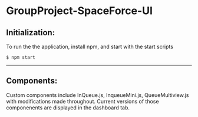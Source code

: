 # GroupProject-SpaceForce-UI

## Initialization:

To run the the application, install npm, and start with the start scripts

    $ npm start

---

## Components:

Custom components include InQueue.js, InqueueMini.js, QueueMultiview.js with modifications made throughout. Current versions of those componenents are displayed in the dashboard tab.
